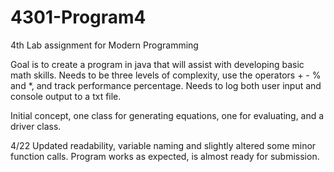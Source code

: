 # 4301-Program4
4th Lab assignment for Modern Programming

Goal is to create a program in java that will assist with developing basic math skills. 
Needs to be three levels of complexity, use the operators + - % and *, and track performance percentage.
Needs to log both user input and console output to a txt file.

Initial concept, one class for generating equations, one for evaluating, and a driver class.

4/22 Updated readability, variable naming and slightly altered some minor function calls.
Program works as expected, is almost ready for submission.
